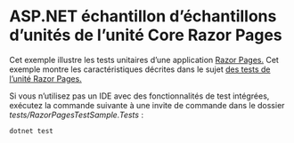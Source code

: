 # <a name="aspnet-core-razor-pages-unit-tests-sample"></a>ASP.NET échantillon d’échantillons d’unités de l’unité Core Razor Pages

Cet exemple illustre les tests unitaires d’une application [Razor Pages.](https://docs.microsoft.com/aspnet/core/mvc/razor-pages) Cet exemple montre les caractéristiques décrites dans le sujet [des tests de l’unité Razor Pages.](https://docs.microsoft.com/aspnet/core/test/razor-pages-tests)

Si vous n’utilisez pas un IDE avec des fonctionnalités de test intégrées, exécutez la commande suivante à une invite de commande dans le dossier *tests/RazorPagesTestSample.Tests* :

```console
dotnet test
```
